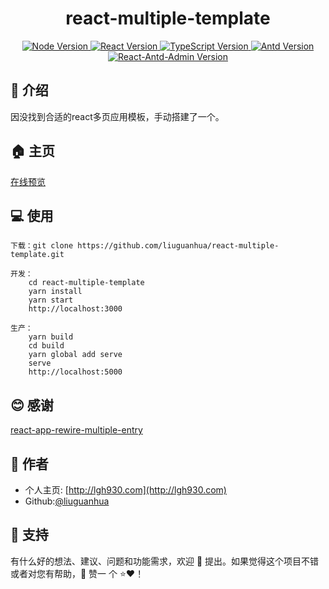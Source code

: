 # <h1 align="center">react-multiple-template</h1>

<p align="center">
  <a href="https://github.com/nodejs/node" target="_blank">
    <img alt="Node Version" src="https://img.shields.io/badge/node-12.21.0-brightgreen" />
  </a>
  <a href="https://github.com/facebook/react" target="_blank">
    <img alt="React Version" src="https://img.shields.io/badge/react-17.0.1-brightgreen" />
  </a>
   <a href="https://github.com/microsoft/TypeScript" target="_blank">
    <img alt="TypeScript Version" src="https://img.shields.io/badge/typescript-4.1.3-brightgreen" />
  </a>
 <a href="https://github.com/ant-design/ant-design" target="_blank">
    <img alt="Antd Version" src="https://img.shields.io/badge/antd-4.12.3-brightgreen" />
  </a>
  <a href="https://github.com/liuguanhua/react-antd-admin/releases" target="_blank">
     <img alt="React-Antd-Admin Version" src="https://img.shields.io/badge/releases-1.0.0-blue.svg?cacheSeconds=2592000" />
  </a>
</p>

## 📖 介绍

因没找到合适的react多页应用模板，手动搭建了一个。

## 🏠 主页

[在线预览](http://react-multiple.lgh930.com/)

## 💻 使用

```
下载：git clone https://github.com/liuguanhua/react-multiple-template.git

开发：
    cd react-multiple-template
    yarn install
    yarn start
    http://localhost:3000

生产：
    yarn build
    cd build
    yarn global add serve
    serve
    http://localhost:5000
```

## 😊 感谢

[react-app-rewire-multiple-entry](https://github.com/Derek-Hu/react-app-rewire-multiple-entry)

## 👤 作者

- 个人主页: [http://lgh930.com](http://lgh930.com)
- Github:[@liuguanhua](https://github.com/liguanhua)

## 🤝 支持

有什么好的想法、建议、问题和功能需求，欢迎 👋 提出。如果觉得这个项目不错或者对您有帮助，👏 赞一 个 ⭐️❤️！
